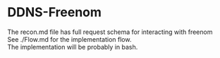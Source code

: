 # DDNS-Freenom
The recon.md file has full request schema for interacting with freenom <br />
See ./Flow.md for the implementation flow. <br />
The implementation will be probably in bash.
